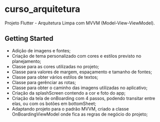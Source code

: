 # curso_arquitetura

Projeto Flutter - Arquitetura Limpa com MVVM (Model-View-ViewModel).


## Getting Started

- Adição de imagens e fontes;
- Criação de tema personalizado com cores e estilos previsto no planejamento;
- Classe para as cores utilizadas no projeto;
- Classe para valores de margem, espaçamento e tamanho de fontes;
- Classe para obter vários estilos de textos;
- Classe para gerênciar as rotas;
- Classe para obter o caminho das imagens utilizadas no aplicativo;
- Criação da splashScreen contendo a cor e foto do app;
- Criação da tela de onBoarding com 4 passos, podendo transitar entre elas, ou com os botões em bottomSheet;
- Adaptando projeto para o padrão MVVM, criado a classe OnBoardingViewModel onde fica as regras de negócio do projeto;




